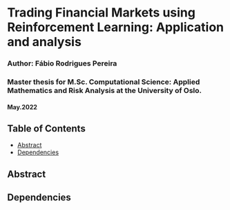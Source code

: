 # Trading Financial Markets using Reinforcement Learning: Application and analysis

### Author: Fábio Rodrigues Pereira
### Master thesis for M.Sc. Computational Science: Applied Mathematics and Risk Analysis at the University of Oslo.
#### May.2022


## Table of Contents

* [Abstract](#Abstract)
* [Dependencies](#Dependencies)


## Abstract


## Dependencies


